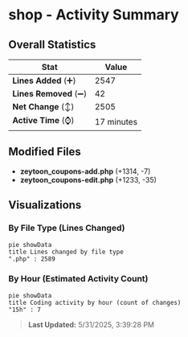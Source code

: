 # shop - Activity Summary 

## Overall Statistics

| Stat                   | Value                                                             |
| ---------------------- | ----------------------------------------------------------------- |
| **Lines Added** (➕)   | 2547                                          |
| **Lines Removed** (➖) | 42                                        |
| **Net Change** (↕)    | 2505                |
| **Active Time** (⌚)   | 17 minutes |


## Modified Files
- **zeytoon_coupons-add.php** (+1314, -7)
- **zeytoon_coupons-edit.php** (+1233, -35)

## Visualizations

### By File Type (Lines Changed)

```mermaid
pie showData
title Lines changed by file type
".php" : 2589
```

### By Hour (Estimated Activity Count)

```mermaid
pie showData
title Coding activity by hour (count of changes)
"15h" : 7
```


> **Last Updated:** 5/31/2025, 3:39:28 PM